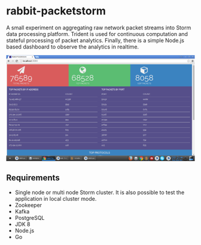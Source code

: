 # rabbit-packetstorm

A small experiment on aggregating raw network packet streams into Storm data processing platform. Trident is used for continuous computation and stateful processing of packet analytics. Finally, there is a simple Node.js based dashboard to observe the analytics in realtime.

![](https://github.com/bhnedo/rabbit-packetstorm/blob/master/rabbit-packetstorm.png)

## Requirements
* Single node or multi node Storm cluster. It is also possible to test the application in local cluster mode.
* Zookeeper
* Kafka
* PostgreSQL
* JDK 8
* Node.js
* Go

